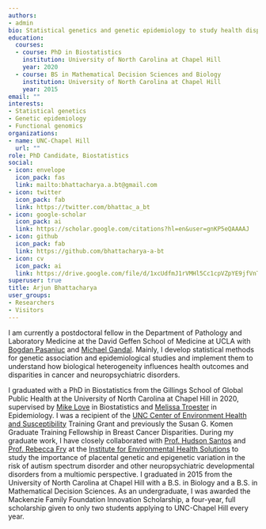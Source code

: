 ```yaml
---
authors:
- admin
bio: Statistical genetics and genetic epidemiology to study health disparities in cancer and psychiatric disorders.
education:
  courses:
  - course: PhD in Biostatistics
    institution: University of North Carolina at Chapel Hill
    year: 2020
  - course: BS in Mathematical Decision Sciences and Biology
    institution: University of North Carolina at Chapel Hill
    year: 2015
email: ""
interests:
- Statistical genetics
- Genetic epidemiology
- Functional genomics
organizations:
- name: UNC-Chapel Hill
  url: ""
role: PhD Candidate, Biostatistics
social:
- icon: envelope
  icon_pack: fas
  link: mailto:bhattacharya.a.bt@gmail.com
- icon: twitter
  icon_pack: fab
  link: https://twitter.com/bhattac_a_bt
- icon: google-scholar
  icon_pack: ai
  link: https://scholar.google.com/citations?hl=en&user=gnKP5eQAAAAJ
- icon: github
  icon_pack: fab
  link: https://github.com/bhattacharya-a-bt
- icon: cv
  icon_pack: ai
  link: https://drive.google.com/file/d/1xcUdfmJ1rVMHl5Cc1cpVZpYE9jfVnTFo/view?usp=sharing
superuser: true
title: Arjun Bhattacharya
user_groups:
- Researchers
- Visitors
---
```


I am currently a postdoctoral fellow in the Department of Pathology and Laboratory Medicine at the David Geffen School of Medicine at UCLA with [Bogdan Pasaniuc](https://bogdan.dgsom.ucla.edu/) and [Michael Gandal](https://gandallab.dgsom.ucla.edu/). Mainly, I develop statistical methods for genetic association and epidemiological studies and implement them to understand how biological heterogeneity influences health outcomes and disparities in cancer and neuropsychiatric disorders. 

I graduated with a PhD in Biostatistics from the Gillings School of Global Public Health at the University of North Carolina at Chapel Hill in 2020, supervised by [Mike Love](http://mikelove.github.io/) in Biostatistics and [Melissa Troester](https://sph.unc.edu/adv_profile/melissa-troester-phd/) in Epidemiology. I was a recipient of the [UNC Center of Environment Health and Susceptibility](https://sph.unc.edu/cehs/center-for-environmental-health-and-susceptibility/) Training Grant and previously the Susan G. Komen Graduate Training Fellowship in Breast Cancer Disparities. During my graduate work, I have closely collaborated with [Prof. Hudson Santos](https://nursing.unc.edu/people/hudson-santos/) and [Prof. Rebecca Fry](https://sph.unc.edu/adv_profile/rebecca-fry-phd/) at the [Institute for Environmental Health Solutions](https://sph.unc.edu/iehs/institute-for-environmental-health-solutions/) to study the importance of placental genetic and epigenetic variation in the risk of autism spectrum disorder and other neuropsychiatric developmental disorders from a multiomic perspective. I graduated in 2015 from the University of North Carolina at Chapel Hill with a B.S. in Biology and a B.S. in Mathematical Decision Sciences. As an undergraduate, I was awarded the Mackenzie Family Foundation Innovation Scholarship, a four-year, full scholarship given to only two students applying to UNC-Chapel Hill every year.
